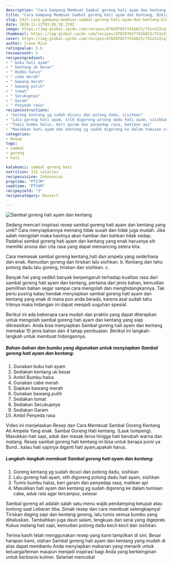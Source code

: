 ```yaml
---
description: "Cara Gampang Membuat Sambal goreng hati ayam dan kentang, Bikin Ngiler"
title: "Cara Gampang Membuat Sambal goreng hati ayam dan kentang, Bikin Ngiler"
slug: 2427-cara-gampang-membuat-sambal-goreng-hati-ayam-dan-kentang-bikin-ngiler
date: 2020-11-12T03:05:38.329Z
image: https://img-global.cpcdn.com/recipes/d7820702f741b023/751x532cq70/sambal-goreng-hati-ayam-dan-kentang-foto-resep-utama.jpg
thumbnail: https://img-global.cpcdn.com/recipes/d7820702f741b023/751x532cq70/sambal-goreng-hati-ayam-dan-kentang-foto-resep-utama.jpg
cover: https://img-global.cpcdn.com/recipes/d7820702f741b023/751x532cq70/sambal-goreng-hati-ayam-dan-kentang-foto-resep-utama.jpg
author: Irene Rice
ratingvalue: 3.6
reviewcount: 5
recipeingredient:
- " buku hati ayam"
- " kentang uk besar"
- " Bumbu halus"
- " cabe merah"
- " bawang merah"
- " bawang putih"
- " tomat"
- " Secukupnya"
- " Garam"
- " Penyeda rasa"
recipeinstructions:
- "Goreng kentang yg sudah dicuci dan potong dadu, sisihkan"
- "Lalu goreng hati ayam, stlh digoreng potong dadu hati ayam, sisihkan"
- "Tumis bumbu halus, beri garam dan penyedap rasa, matikan api"
- "Masukkan hati ayam dan kentang yg sudah digoreng ke dalam tumisan cabe, aduk rata agar tercampur, selesai"
categories:
- Resep
tags:
- sambal
- goreng
- hati

katakunci: sambal goreng hati 
nutrition: 131 calories
recipecuisine: Indonesian
preptime: "PT27M"
cooktime: "PT34M"
recipeyield: "3"
recipecategory: Dessert

---
```



![Sambal goreng hati ayam dan kentang](https://img-global.cpcdn.com/recipes/d7820702f741b023/751x532cq70/sambal-goreng-hati-ayam-dan-kentang-foto-resep-utama.jpg)

Sedang mencari inspirasi resep sambal goreng hati ayam dan kentang yang unik? Cara menyiapkannya memang tidak susah dan tidak juga mudah. Jika salah mengolah maka hasilnya akan hambar dan bahkan tidak sedap. Padahal sambal goreng hati ayam dan kentang yang enak harusnya sih memiliki aroma dan cita rasa yang dapat memancing selera kita.

Cara memasak sambal goreng kentang,hati dan ampela yang sederhana dan enak. Kemudian goreng dan tiriskan lalu sisihkan. b. Kentang dan tahu potong dadu lalu goreng, tiriskan dan sisihkan. c.

Banyak hal yang sedikit banyak berpengaruh terhadap kualitas rasa dari sambal goreng hati ayam dan kentang, pertama dari jenis bahan, kemudian pemilihan bahan segar sampai cara mengolah dan menghidangkannya. Tak perlu pusing kalau hendak menyiapkan sambal goreng hati ayam dan kentang yang enak di mana pun anda berada, karena asal sudah tahu triknya maka hidangan ini dapat menjadi suguhan spesial.


Berikut ini ada beberapa cara mudah dan praktis yang dapat diterapkan untuk mengolah sambal goreng hati ayam dan kentang yang siap dikreasikan. Anda bisa menyiapkan Sambal goreng hati ayam dan kentang memakai 10 jenis bahan dan 4 tahap pembuatan. Berikut ini langkah-langkah untuk membuat hidangannya.

<!--inarticleads1-->

##### Bahan-bahan dan bumbu yang digunakan untuk menyiapkan Sambal goreng hati ayam dan kentang:

1. Gunakan  buku hati ayam
1. Sediakan  kentang uk besar
1. Ambil  Bumbu halus
1. Gunakan  cabe merah
1. Siapkan  bawang merah
1. Gunakan  bawang putih
1. Sediakan  tomat
1. Sediakan  Secukupnya
1. Sediakan  Garam
1. Ambil  Penyeda rasa


Video ini menjelaskan Resep dan Cara Membuat Sambal Goreng Kentang Ati Ampela Yang enak. Sambal Goreng Hati kentang. (Lauk tumpeng). Masukkan hati sapi, aduk dan masak terus hingga hati berubah warna dan matang. Resep sambal goreng hati kentang ini bisa untuk berapa porsi ya Bund…kalau hati sapinya diganti hati ayam,apakah harus. 

<!--inarticleads2-->

##### Langkah-langkah membuat Sambal goreng hati ayam dan kentang:

1. Goreng kentang yg sudah dicuci dan potong dadu, sisihkan
1. Lalu goreng hati ayam, stlh digoreng potong dadu hati ayam, sisihkan
1. Tumis bumbu halus, beri garam dan penyedap rasa, matikan api
1. Masukkan hati ayam dan kentang yg sudah digoreng ke dalam tumisan cabe, aduk rata agar tercampur, selesai


Sambal goreng ati adalah salah satu menu wajib pendamping ketupat atau lontong saat Lebaran tiba. Simak resep dan cara membuat selengkapnya! Tiriskan daging sapi dan kentang goreng, lalu tumis semua bumbu yang dihaluskan. Tambahkan juga daun salam, lengkuas dan serai yang digeprek. Kukus matang hati sapi, kemudian potong dadu kecil-kecil dan sisihkan. 

Terima kasih telah menggunakan resep yang kami tampilkan di sini. Besar harapan kami, olahan Sambal goreng hati ayam dan kentang yang mudah di atas dapat membantu Anda menyiapkan makanan yang menarik untuk keluarga/teman maupun menjadi inspirasi bagi Anda yang berkeinginan untuk berbisnis kuliner. Selamat mencoba!
